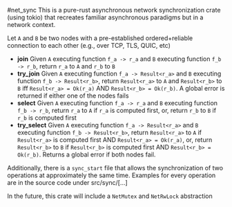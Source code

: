 #net_sync
This is a pure-rust asynchronous network synchronization crate (using tokio) that recreates familiar asynchronous paradigms but in a network context.

Let `A` and `B` be two nodes with a pre-established ordered+reliable connection to each other (e.g., over TCP, TLS, QUIC, etc)

- **join** Given `A` executing function `f_a -> r_a` and `B` executing function `f_b -> r_b`, return `r_a` to `A` and `r_b` to `B`
- **try_join** Given `A` executing function `f_a -> Result<r_a>` and `B` executing function `f_b -> Result<r_b>`, return `Result<r_a>` to `A` and `Result<r_b>` to `B` iff `Result<r_a> = Ok(r_a)` AND `Result<r_b> = Ok(r_b)`. A global error is returned if either one of the nodes fails
- **select** Given `A` executing function `f_a -> r_a` and `B` executing function `f_b -> r_b`, return `r_a` to `A` if `r_a` is computed first, or, return `r_b` to `B` if `r_b` is computed first
- **try_select** Given `A` executing function `f_a -> Result<r_a>` and `B` executing function `f_b -> Result<r_b>`, return `Result<r_a>` to `A` if `Result<r_a>` is computed first AND `Result<r_a> = Ok(r_a)`, or, return `Result<r_b>` to `B` if `Result<r_b>` is computed first AND `Result<r_b> = Ok(r_b)`. Returns a global error if both nodes fail.

Additionally, there is a ``sync_start`` file that allows the synchronization of two operations at approximately the same time.
Examples for every operation are in the source code under src/sync/[...]

In the future, this crate will include a ``NetMutex`` and ``NetRwLock`` abstraction